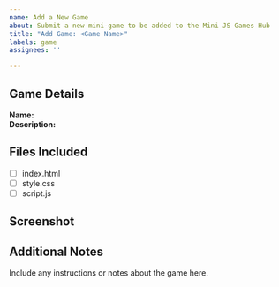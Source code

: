 ```yaml
---
name: Add a New Game
about: Submit a new mini-game to be added to the Mini JS Games Hub
title: "Add Game: <Game Name>"
labels: game
assignees: ''

---
```


## Game Details
**Name:**  
**Description:**  

## Files Included
- [ ] index.html
- [ ] style.css
- [ ] script.js

## Screenshot  

## Additional Notes
Include any instructions or notes about the game here.
